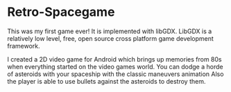 # Retro-Spacegame

This was my first game ever! It is implemented with libGDX.
LibGDX is a relatively low level, free, open source cross platform game development framework.

I created a 2D video game for Android which brings up memories from 80s when everything started on the video games world.
You can dodge a horde of asteroids with your spaceship with the classic maneuvers animation 
Also the player is able to use bullets against the asteroids to destroy them.

